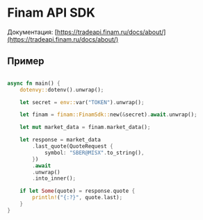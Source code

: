 # Finam API SDK

Документация: [https://tradeapi.finam.ru/docs/about/](https://tradeapi.finam.ru/docs/about/)

## Пример

```rust

async fn main() {
    dotenvy::dotenv().unwrap();

    let secret = env::var("TOKEN").unwrap();

    let finam = finam::FinamSdk::new(&secret).await.unwrap();

    let mut market_data = finam.market_data();

    let response = market_data
        .last_quote(QuoteRequest {
            symbol: "SBER@MISX".to_string(),
        })
        .await
        .unwrap()
        .into_inner();

    if let Some(quote) = response.quote {
        println!("{:?}", quote.last);
    }
}
```
